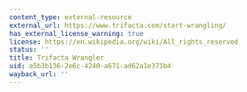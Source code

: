```yaml
---
content_type: external-resource
external_url: https://www.trifacta.com/start-wrangling/
has_external_license_warning: true
license: https://en.wikipedia.org/wiki/All_rights_reserved
status: ''
title: Trifacta Wrangler
uid: a5b3b136-2e6c-4240-a671-ad62a1e371b4
wayback_url: ''
---
```

